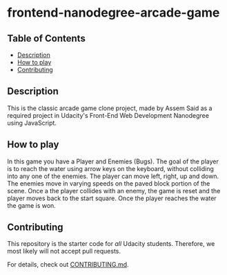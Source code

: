 frontend-nanodegree-arcade-game
===============================

## Table of Contents

* [Description](#description)
* [How to play](#howto)
* [Contributing](#contributing)


## Description

This is the classic arcade game clone project, made by Assem Said as a required project in Udacity's Front-End Web Development Nanodegree using JavaScript. 

## How to play

In this game you have a Player and Enemies (Bugs). The goal of the player is to reach the water using arrow keys on the keyboard, without colliding into any one of the enemies. The player can move left, right, up and down. The enemies move in varying speeds on the paved block portion of the scene. Once a the player collides with an enemy, the game is reset and the player moves back to the start square. Once the player reaches the water the game is won.


## Contributing

This repository is the starter code for _all_ Udacity students. Therefore, we most likely will not accept pull requests.

For details, check out [CONTRIBUTING.md](CONTRIBUTING.md).
